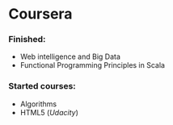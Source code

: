 Coursera
========

### Finished: ###
- Web intelligence and Big Data
- Functional Programming Principles in Scala

### Started courses: ###
- Algorithms
- HTML5 (*Udacity*) 
